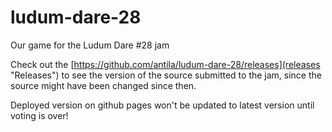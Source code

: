 ludum-dare-28
=============

Our game for the Ludum Dare #28 jam

Check out the [https://github.com/antila/ludum-dare-28/releases](releases "Releases") to see the version of the source submitted to the jam, since the source might have been changed since then. 

Deployed version on github pages won't be updated to latest version until voting is over!
